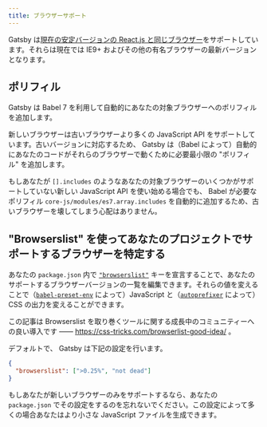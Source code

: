 ```yaml
---
title: ブラウザーサポート
---
```


Gatsby は[現在の安定バージョンの React.js と同じブラウザー](https://ja.reactjs.org/docs/react-dom.html#browser-support)をサポートしています。それらは現在では IE9+ およびその他の有名ブラウザーの最新バージョンとなります。

## ポリフィル

Gatsby は Babel 7 を利用して自動的にあなたの対象ブラウザーへのポリフィルを追加します。

新しいブラウザーは古いブラウザーより多くの JavaScript API をサポートしています。古いバージョンに対応するため、 Gatsby は（Babel によって）自動的にあなたのコードがそれらのブラウザーで動くために必要最小限の "ポリフィル" を追加します。

もしあなたが `[].includes` のようなあなたの対象ブラウザーのいくつかがサポートしていない新しい JavaScript API を使い始める場合でも、 Babel が必要なポリフィル `core-js/modules/es7.array.includes` を自動的に追加するため、古いブラウザーを壊してしまう心配はありません。

## "Browserslist" を使ってあなたのプロジェクトでサポートするブラウザーを特定する

あなたの `package.json` 内で [`"browserslist"`](https://github.com/ai/browserslist) キーを宣言することで、あなたのサポートするブラウザーバージョンの一覧を編集できます。それらの値を変えることで（[`babel-preset-env`](https://github.com/babel/babel-preset-env#targetsbrowsers) によって）JavaScript と（[`autoprefixer`](https://github.com/postcss/autoprefixer) によって）CSS の出力を変えることができます。

この記事は Browserslist を取り巻くツールに関する成長中のコミュニティーへの良い導入です —— https://css-tricks.com/browserlist-good-idea/ 。

デフォルトで、 Gatsby は下記の設定を行います。

```json:title=package.json
{
  "browserslist": [">0.25%", "not dead"]
}
```

もしあなたが新しいブラウザーのみをサポートするなら、あなたの `package.json` でその設定をするのを忘れないでください。この設定によって多くの場合あなたはより小さな JavaScript ファイルを生成できます。
